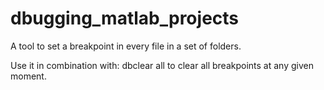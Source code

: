 # dbugging_matlab_projects
A tool to set a breakpoint in every file in a set of folders.


Use it in combination with:  dbclear all to clear all breakpoints at any given moment.

